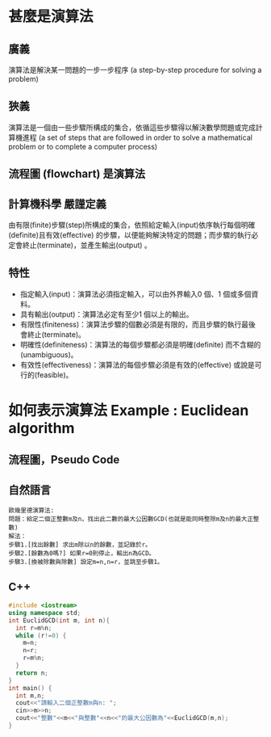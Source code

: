 # 甚麼是演算法

## 廣義
演算法是解決某一問題的一步一步程序
(a step-by-step procedure for solving a problem)

## 狹義
演算法是一個由一些步驟所構成的集合，依循這些步驟得以解決數學問題或完成計算機進程
(a set of steps that are followed in order to solve a mathematical problem or to complete a computer process)

## 流程圖 (flowchart) 是演算法

## 計算機科學 嚴謹定義
由有限(finite)步驟(step)所構成的集合，依照給定輸入(input)依序執行每個明確(definite)且有效(effective) 的步驟，以便能夠解決特定的問題；而步驟的執行必定會終止(terminate)，並產生輸出(output) 。

## 特性
- 指定輸入(input)：演算法必須指定輸入，可以由外界輸入0 個、1 個或多個資料。
- 具有輸出(output)：演算法必定有至少1 個以上的輸出。
- 有限性(finiteness)：演算法步驟的個數必須是有限的，而且步驟的執行最後會終止(terminate)。
- 明確性(definiteness)：演算法的每個步驟都必須是明確(definite) 而不含糊的(unambiguous)。
- 有效性(effectiveness)：演算法的每個步驟必須是有效的(effective) 或說是可行的(feasible)。

# 如何表示演算法 Example : Euclidean algorithm

## 流程圖，Pseudo Code

## 自然語言

```
歐幾里德演算法:
問題：給定二個正整數m及n，找出此二數的最大公因數GCD(也就是能同時整除m及n的最大正整數)
解法：
步驟1.[找出餘數] 求出m除以n的餘數，並記錄於r。
步驟2.[餘數為0嗎?] 如果r=0則停止，輸出n為GCD。
步驟3.[換被除數與除數] 設定m=n,n=r，並跳至步驟1。
```

## C++

``` cpp
#include <iostream>
using namespace std;
int EuclidGCD(int m, int n){
  int r=m%n;
  while (r!=0) {
    m=n;
    n=r;
    r=m%n;
  }
  return n;
}
int main() {
  int m,n;
  cout<<"請輸入二個正整數m與n: ";
  cin>>m>>n;
  cout<<"整數"<<m<<"與整數"<<n<<"的最大公因數為"<<EuclidGCD(m,n);
}
```
